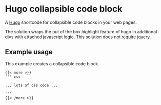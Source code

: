 # Hugo collapsible code block

A [Hugo](https://gohugo.io) shortcode for collapsible code blocks in your web pages.

The solution wraps the out of the box highlight feature of hugo in additional divs with attached javascript logic. This solution does not require jquery.

## Example usage

This example creates a collapsible code block.

```
{{< more >}}
''' css

... lots of css code ...

'''
{{< /more >}}
```
